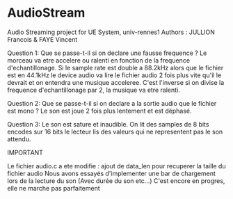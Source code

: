 # AudioStream
Audio Streaming project for UE System, univ-rennes1
Authors : JULLION Francois & FAYE Vincent

Question 1: Que se passe-t-il si on declare une fausse frequence ?
Le morceau va etre accelere ou ralenti en fonction de la frequence
d'echantillonage. Si le sample rate est double a 88.2kHz alors que le fichier
est en 44.1kHz le device audio va lire le fichier audio 2 fois plus vite qu'il
le devrait et on entendra une musique acceleree. C'est l'inverse si on divise
la frequence d'echantillonage par 2, la musique va etre ralenti.

Question 2: Que se passe-t-il si on declare a la sortie audio que le fichier
est mono ?
Le son est joue 2 fois plus lentement et est déphasé.

Question 3: Le son est sature et inaudible. On lit des samples de 8 bits
encodes sur 16 bits le lecteur lis des valeurs qui ne representent pas le son
attendu.


IMPORTANT

Le fichier audio.c a ete modifie : ajout de data_len pour recuperer la taille
du fichier audio
Nous avons essayés d'implementer une bar de chargement lors de la lecture du son (Avec durée du son etc...)
C'est encore en progres, elle ne marche pas parfaitement
